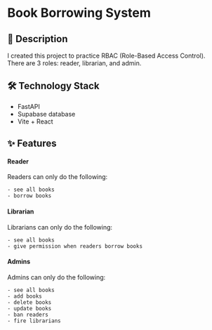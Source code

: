 # Book Borrowing System

## 📝 Description
I created this project to practice RBAC (Role-Based Access Control). \
There are 3 roles: reader, librarian, and admin.

## 🛠️ Technology Stack
- FastAPI
- Supabase database
- Vite + React

## ✨ Features

#### Reader
Readers can only do the following:
```
- see all books
- borrow books
```

#### Librarian
Librarians can only do the following:
```
- see all books
- give permission when readers borrow books
```

#### Admins
Admins can only do the following:
```
- see all books
- add books
- delete books
- update books
- ban readers
- fire librarians
```
